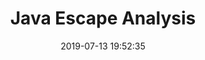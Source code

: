 ---
title: Java Escape Analysis
date: 2019-07-13 19:52:35
tags: 
    - "Java"
    - "JVM"
cover: "https://raw.githubusercontent.com/ChaoSBYNN/image-hosting/main/program/java.png"
---